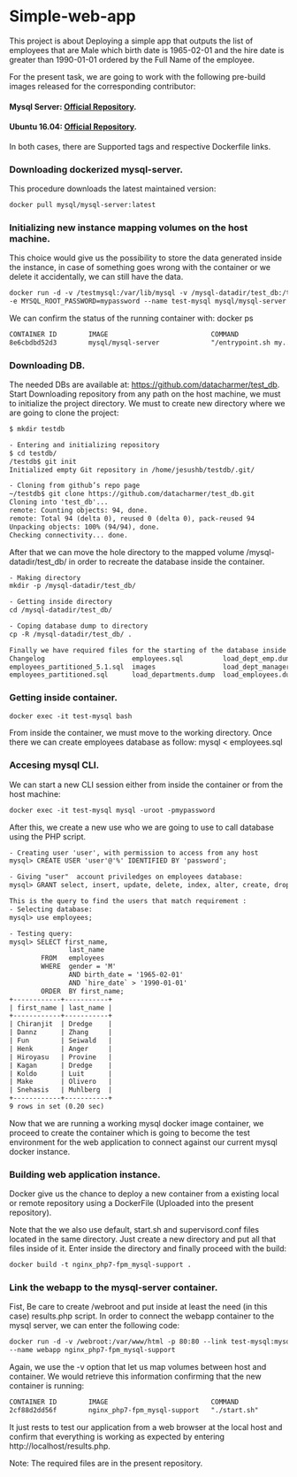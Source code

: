 # Simple-web-app 

This project is about Deploying a simple app that outputs the list of employees that are Male which birth date is 1965-02-01 and the hire date is greater than 1990-01-01 ordered by the Full Name of the employee.

For the present task, we are going to work with the following pre-build images released for the corresponding contributor:

#### Mysql Server: [Official Repository](https://hub.docker.com/_/mysql/).
#### Ubuntu 16.04: [Official Repository](https://hub.docker.com/_/ubuntu/).
In both cases, there are Supported tags and respective Dockerfile links. 

### Downloading dockerized mysql-server.
This procedure downloads the latest maintained version:

```html
docker pull mysql/mysql-server:latest
```

### Initializing new instance mapping volumes on the host machine.
This choice would give us the possibility to store the data generated inside the instance, in case of something goes wrong  with the container or we delete it accidentally, we can still have the data.

```html
docker run -d -v /testmysql:/var/lib/mysql -v /mysql-datadir/test_db:/test_db \
-e MYSQL_ROOT_PASSWORD=mypassword --name test-mysql mysql/mysql-server
```

We can confirm the status of the running container with: docker ps 
```html
CONTAINER ID        IMAGE                          COMMAND                  CREATED             STATUS              PORTS                         NAMES
8e6cbdbd52d3        mysql/mysql-server             "/entrypoint.sh my..."   12 hours ago        Up 12 hours         3306/tcp, 33060/tcp           test-mysql
```

### Downloading DB.
The needed DBs are available at: https://github.com/datacharmer/test_db. 
Start Downloading repository from any path on the host machine, we must to initialize the project directory. We must to create new directory where we are going to clone the project:
```html
$ mkdir testdb

- Entering and initializing repository
$ cd testdb/
/testdb$ git init 
Initialized empty Git repository in /home/jesushb/testdb/.git/

- Cloning from github’s repo page
~/testdb$ git clone https://github.com/datacharmer/test_db.git
Cloning into 'test_db'...
remote: Counting objects: 94, done.
remote: Total 94 (delta 0), reused 0 (delta 0), pack-reused 94
Unpacking objects: 100% (94/94), done.
Checking connectivity... done.
```

After that we can move the hole directory to the mapped volume /mysql-datadir/test_db/ in order to recreate the database inside the container.
```html
- Making directory
mkdir -p /mysql-datadir/test_db/

- Getting inside directory
cd /mysql-datadir/test_db/

- Coping database dump to directory
cp -R /mysql-datadir/test_db/ .

Finally we have required files for the starting of the database inside container:
Changelog                      employees.sql          load_dept_emp.dump      load_salaries1.dump  load_titles.dump  sakila            test_employees_md5.sql
employees_partitioned_5.1.sql  images                 load_dept_manager.dump  load_salaries2.dump  objects.sql       show_elapsed.sql  test_employees_sha.sql
employees_partitioned.sql      load_departments.dump  load_employees.dump     load_salaries3.dump  README.md         sql_test.sh
```
### Getting inside container.
```html
docker exec -it test-mysql bash
```
From inside the container, we must move to the working directory. Once there we can create employees database as follow:
mysql < employees.sql

### Accesing mysql CLI. 
We can start a new CLI session either from inside the container or from the host machine:
```html
docker exec -it test-mysql mysql -uroot -pmypassword
```

After this, we create a new use who we are going to use to call database using the PHP script.
```html
- Creating user 'user', with permission to access from any host
mysql> CREATE USER 'user'@'%' IDENTIFIED BY 'password';

- Giving "user"  account priviledges on employees database:
mysql> GRANT select, insert, update, delete, index, alter, create, drop ON employees.* TO 'user'@'%' identified by 'password';

This is the query to find the users that match requirement :
- Selecting database:
mysql> use employees;

- Testing query:
mysql> SELECT first_name,
		       last_name 
		FROM   employees 
		WHERE  gender = 'M' 
       		   AND birth_date = '1965-02-01' 
       		   AND `hire_date` > '1990-01-01' 
		ORDER  BY first_name; 
+------------+-----------+
| first_name | last_name |
+------------+-----------+
| Chiranjit  | Dredge    |
| Dannz      | Zhang     |
| Fun        | Seiwald   |
| Henk       | Anger     |
| Hiroyasu   | Provine   |
| Kagan      | Dredge    |
| Koldo      | Luit      |
| Make       | Olivero   |
| Snehasis   | Muhlberg  |
+------------+-----------+
9 rows in set (0.20 sec)
```
Now that we are running a working mysql docker image container, we proceed to create the container which is going to become the test environment for the web application to connect against our current mysql docker instance.

### Building web application instance.
Docker give us the chance to deploy a new container from a existing local or remote repository using a DockerFile (Uploaded into the present repository). 

Note that the we also use default, start.sh and supervisord.conf files located in the same directory. Just create a new directory and put all that files inside of it. Enter inside the directory and finally proceed with the build:
```html
docker build -t nginx_php7-fpm_mysql-support .
```

### Link the webapp to the mysql-server container.
Fist, Be care to create /webroot and put inside at least the need (in this case) results.php script. In order to connect the webapp container to the mysql server, we can enter the following code:
```html
docker run -d -v /webroot:/var/www/html -p 80:80 --link test-mysql:mysql/mysql-server \
--name webapp nginx_php7-fpm_mysql-support
```

Again, we use the -v option that let us map volumes between host and container. We would retrieve this information confirming that the new container is running:
```html
CONTAINER ID        IMAGE                          COMMAND                  CREATED             STATUS              PORTS                         NAMES
2cf88d2dd56f        nginx_php7-fpm_mysql-support   "./start.sh"             13 hours ago        Up 13 hours         0.0.0.0:80->80/tcp, 443/tcp   webapp
```

It just rests to test our application from a web browser at the local host and confirm that everything is working as expected by entering http://localhost/results.php.



Note: 
The required files are in the present repository.


